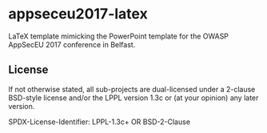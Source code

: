# appseceu2017-latex

LaTeX template mimicking the PowerPoint template for the OWASP AppSecEU 2017
conference in Belfast.

## License

If not otherwise stated, all sub-projects are dual-licensed under a
2-clause BSD-style license and/or the LPPL version 1.3c or (at your 
opinion) any later version. 

SPDX-License-Identifier: LPPL-1.3c+ OR BSD-2-Clause
